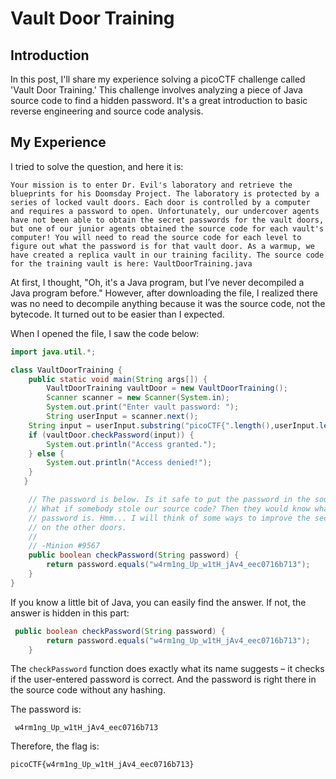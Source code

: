 # Vault Door Training

## Introduction

In this post, I'll share my experience solving a picoCTF challenge called 'Vault Door Training.' This challenge involves analyzing a piece of Java source code to find a hidden password. It's a great introduction to basic reverse engineering and source code analysis.

## My Experience

I tried to solve the question, and here it is:

```
Your mission is to enter Dr. Evil's laboratory and retrieve the blueprints for his Doomsday Project. The laboratory is protected by a series of locked vault doors. Each door is controlled by a computer and requires a password to open. Unfortunately, our undercover agents have not been able to obtain the secret passwords for the vault doors, but one of our junior agents obtained the source code for each vault's computer! You will need to read the source code for each level to figure out what the password is for that vault door. As a warmup, we have created a replica vault in our training facility. The source code for the training vault is here: VaultDoorTraining.java
```

At first, I thought, "Oh, it's a Java program, but I’ve never decompiled a Java program before." However, after downloading the file, I realized there was no need to decompile anything because it was the source code, not the bytecode. It turned out to be easier than I expected.


When I opened the file, I saw the code below:
``` java
import java.util.*;

class VaultDoorTraining {
    public static void main(String args[]) {
        VaultDoorTraining vaultDoor = new VaultDoorTraining();
        Scanner scanner = new Scanner(System.in); 
        System.out.print("Enter vault password: ");
        String userInput = scanner.next();
	String input = userInput.substring("picoCTF{".length(),userInput.length()-1);
	if (vaultDoor.checkPassword(input)) {
	    System.out.println("Access granted.");
	} else {
	    System.out.println("Access denied!");
	}
   }

    // The password is below. Is it safe to put the password in the source code?
    // What if somebody stole our source code? Then they would know what our
    // password is. Hmm... I will think of some ways to improve the security
    // on the other doors.
    //
    // -Minion #9567
    public boolean checkPassword(String password) {
        return password.equals("w4rm1ng_Up_w1tH_jAv4_eec0716b713");
    }
}

```

If you know a little bit of Java, you can easily find the answer. If not, the answer is hidden in this part:

``` java
 public boolean checkPassword(String password) {
        return password.equals("w4rm1ng_Up_w1tH_jAv4_eec0716b713");
    }
```
The `checkPassword` function does exactly what its name suggests – it checks if the user-entered password is correct. And the password is right there in the source code without any hashing.

The password is:

```
 w4rm1ng_Up_w1tH_jAv4_eec0716b713
```

Therefore, the flag is:
```
picoCTF{w4rm1ng_Up_w1tH_jAv4_eec0716b713}
```